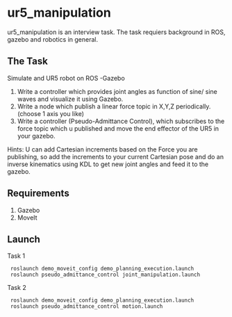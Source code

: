 # ur5_manipulation

ur5_manipulation is an interview task. The task requiers background in ROS, gazebo and robotics in general.

## The Task
Simulate and UR5 robot on ROS -Gazebo
1) Write a controller which provides joint angles as function of sine/ sine waves  and visualize it using Gazebo. 
2) Write a node which publish a linear force topic in X,Y,Z periodically. (choose 1 axis you like)
3) Write a controller (Pseudo-Admittance Control), which subscribes to the force topic which u published and move the end effector of the UR5 in your gazebo.
 
Hints: U can add Cartesian increments based on the Force you are publishing, so add the increments to your current Cartesian pose and do an inverse kinematics using KDL to get new joint angles and feed it to the gazebo. 

## Requirements
1) Gazebo
2) MoveIt

## Launch
Task 1
```
 roslaunch demo_moveit_config demo_planning_execution.launch
 roslaunch pseudo_admittance_control joint_manipulation.launch 
```

Task 2
```
 roslaunch demo_moveit_config demo_planning_execution.launch
 roslaunch pseudo_admittance_control motion.launch
```
